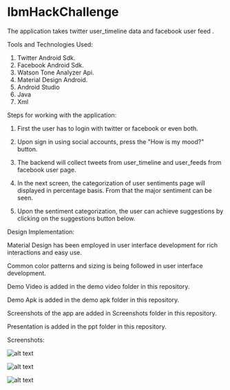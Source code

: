 # IbmHackChallenge


The application takes twitter user_timeline data and facebook user feed .

Tools and Technologies Used:

1. Twitter Android Sdk.
2. Facebook Android Sdk.
3. Watson Tone Analyzer Api.
4. Material Design Android.
5. Android Studio
6. Java
7. Xml

Steps for working with the application:

1. First the user has to login with twitter or facebook or even both.

2. Upon sign in using social accounts, press the "How is my mood?" button. 

3. The backend will collect tweets from user_timeline and user_feeds from facebook user page.

4. In the next screen, the categorization of user sentiments page will displayed in percentage basis. From that the major sentiment can be seen.

5. Upon the sentiment categorization, the user can achieve suggestions by clicking on the suggestions button below.


Design Implementation:

Material Design has been employed in user interface development for rich interactions and easy use.

Common color patterns and sizing is being followed in user interface development.



Demo Video is added in the demo video folder in this repository.

Demo Apk is added in the demo apk folder in this repository.

Screenshots of the app are added in Screenshots folder in this repository.

Presentation is added in the ppt folder in this repository.


Screenshots:


![alt text](https://github.com/Rnkumar/IbmHackChallenge/Screenshots/1.png)

![alt text](https://github.com/Rnkumar/IbmHackChallenge/Screenshots/2.png)

![alt text](https://github.com/Rnkumar/IbmHackChallenge/Screenshots/3.png)



